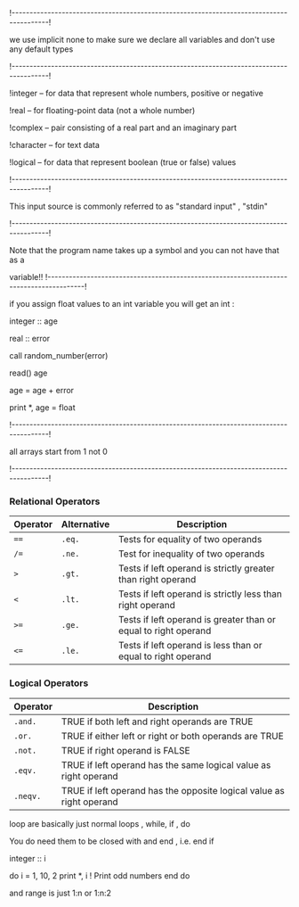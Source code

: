 

!----------------------------------------------------------------------------------------!

we use implicit none to make sure we declare all variables and don't use any default types

!----------------------------------------------------------------------------------------!

!integer – for data that represent whole numbers, positive or negative

!real – for floating-point data (not a whole number)

!complex – pair consisting of a real part and an imaginary part

!character – for text data

!logical – for data that represent boolean (true or false) values

!----------------------------------------------------------------------------------------!

This input source is commonly referred to as "standard input" , "stdin"

!----------------------------------------------------------------------------------------!

Note that the program name takes up a symbol and you can not have that as a 

variable!!
!----------------------------------------------------------------------------------------!

if you assign float values to an int variable you will get an int :

integer :: age 

real :: error 

call random_number(error)

read() age 

age = age + error 

print *, age = float 

!----------------------------------------------------------------------------------------!

all arrays start from 1 not 0 

!----------------------------------------------------------------------------------------!


### Relational Operators

| Operator | Alternative | Description                                                     |
| -------- | ----------- | --------------------------------------------------------------- |
| `==`   | `.eq.`    | Tests for equality of two operands                              |
| `/=`   | `.ne.`    | Test for inequality of two operands                             |
| `>`    | `.gt.`    | Tests if left operand is strictly greater than right operand    |
| `<`    | `.lt.`    | Tests if left operand is strictly less than right operand       |
| `>=`   | `.ge.`    | Tests if left operand is greater than or equal to right operand |
| `<=`   | `.le.`    | Tests if left operand is less than or equal to right operand    |

### Logical Operators

| Operator   | Description                                                          |
| ---------- | -------------------------------------------------------------------- |
| `.and.`  | TRUE if both left and right operands are TRUE                        |
| `.or.`   | TRUE if either left or right or both operands are TRUE               |
| `.not.`  | TRUE if right operand is FALSE                                       |
| `.eqv.`  | TRUE if left operand has the same logical value as right operand     |
| `.neqv.` | TRUE if left operand has the opposite logical value as right operand |



loop are basically just normal loops , while, if , do

You do need them to be closed with and end , i.e. end if 


integer :: i

do i = 1, 10, 2
  print *, i  ! Print odd numbers
end do


and range is just 1:n or 1:n:2
